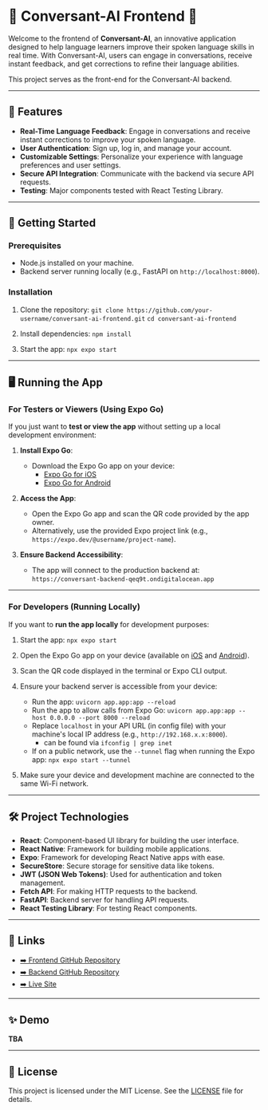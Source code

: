 # 🤖 Conversant-AI Frontend 🤖

Welcome to the frontend of **Conversant-AI**, an innovative application designed to help language learners improve their spoken language skills in real time. With Conversant-AI, users can engage in conversations, receive instant feedback, and get corrections to refine their language abilities.

This project serves as the front-end for the Conversant-AI backend.

---

## 🌟 Features

- **Real-Time Language Feedback**: Engage in conversations and receive instant corrections to improve your spoken language.
- **User Authentication**: Sign up, log in, and manage your account.
- **Customizable Settings**: Personalize your experience with language preferences and user settings.
- **Secure API Integration**: Communicate with the backend via secure API requests.
- **Testing**: Major components tested with React Testing Library.

---

## 🚀 Getting Started

### Prerequisites

- Node.js installed on your machine.
- Backend server running locally (e.g., FastAPI on `http://localhost:8000`).

### Installation

1. Clone the repository:
   ```git clone https://github.com/your-username/conversant-ai-frontend.git```
   ```cd conversant-ai-frontend```

2. Install dependencies:
   ```npm install```

3. Start the app:
   ```npx expo start```

---

## 🖥️ Running the App

### For Testers or Viewers (Using Expo Go)

If you just want to **test or view the app** without setting up a local development environment:

1. **Install Expo Go**:
   - Download the Expo Go app on your device:
     - [Expo Go for iOS](https://apps.apple.com/app/expo-go/id982107779)
     - [Expo Go for Android](https://play.google.com/store/apps/details?id=host.exp.exponent)

2. **Access the App**:
   - Open the Expo Go app and scan the QR code provided by the app owner.
   - Alternatively, use the provided Expo project link (e.g., `https://expo.dev/@username/project-name`).

3. **Ensure Backend Accessibility**:
   - The app will connect to the production backend at:
     ```https://conversant-backend-qeq9t.ondigitalocean.app```

---

### For Developers (Running Locally)

If you want to **run the app locally** for development purposes:

1. Start the app:
   ```npx expo start```

2. Open the Expo Go app on your device (available on [iOS](https://apps.apple.com/app/expo-go/id982107779) and [Android](https://play.google.com/store/apps/details?id=host.exp.exponent)).

3. Scan the QR code displayed in the terminal or Expo CLI output.

4. Ensure your backend server is accessible from your device:
   - Run the app: 
      ```uvicorn app.app:app --reload```
   - Run the app to allow calls from Expo Go:
      ```uvicorn app.app:app --host 0.0.0.0 --port 8000 --reload```
   - Replace `localhost` in your API URL (in config file) with your machine's local IP address (e.g., ```http://192.168.x.x:8000```).
      - can be found via ```ifconfig | grep inet```
   - If on a public network, use the `--tunnel` flag when running the Expo app:
     ```npx expo start --tunnel```

5. Make sure your device and development machine are connected to the same Wi-Fi network.

---

## 🛠️ Project Technologies

- **React**: Component-based UI library for building the user interface.
- **React Native**: Framework for building mobile applications.
- **Expo**: Framework for developing React Native apps with ease.
- **SecureStore**: Secure storage for sensitive data like tokens.
- **JWT (JSON Web Tokens)**: Used for authentication and token management.
- **Fetch API**: For making HTTP requests to the backend.
- **FastAPI**: Backend server for handling API requests.
- **React Testing Library**: For testing React components.

---

## 🔗 Links

- [➡️ Frontend GitHub Repository](#)
- [➡️ Backend GitHub Repository](#)
- [➡️ Live Site](#)

---

## ✨ Demo

**TBA**

---

## 📜 License

This project is licensed under the MIT License. See the [LICENSE](LICENSE) file for details.
